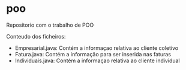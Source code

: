 # poo
Repositorio com o trabalho de POO

Conteudo dos ficheiros:
  - Empresarial.java: Contém a informaçao relativa ao cliente coletivo
  - Fatura.java: Contém a informação para ser inserida nas faturas
  - Individuais.java: Contém a informaçao relativa ao cliente individual
  
